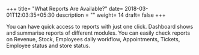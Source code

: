 +++
title= "What Reports Are Available?"
date= 2018-03-01T12:03:35+05:30
description = ""
weight= 14
draft= false
+++


You can have quick access to reports with just one click. Dashboard shows and summarise reports of different modules. You can easily check reports on Revenue, Stock, Employees daily workflow, Appointments, Tickets, Employee status and store status.

